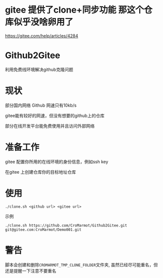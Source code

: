 # gitee 提供了clone+同步功能 那这个仓库似乎没啥卵用了

https://gitee.com/help/articles/4284

# Github2Gitee

利用免费线环境解决github克隆问题

# 现状

部分国内网络 Github 网速只有10kb/s

gitee能有较好的网速，但没有想要的github上的仓库

部分在线开发平台能免费使用并且访问外部网络

# 准备工作

gitee 配置你所用的在线环境的身份信息，例如ssh key

在gitee 上创建仓库你的目标地址仓库

# 使用

`./clone.sh <github url> <gitee url>`

示例

`./clone.sh https://github.com/CroMarmot/Github2Gitee.git git@gitee.com:CroMarmot/Demo001.git`

# 警告

脚本会创建和删除`CROMARMOT_TMP_CLONE_FOLDER`文件夹, 虽然已经尽可能重名，但还是提醒一下注意不要重名

